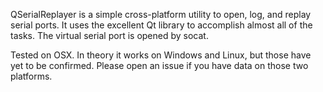QSerialReplayer is a simple cross-platform utility to open, log, and replay serial ports. It uses the excellent Qt library to accomplish almost all of the tasks. The virtual serial port is opened by socat.

Tested on OSX. In theory it works on Windows and Linux, but those have yet to be confirmed. Please open an issue if you have data on those two platforms.
